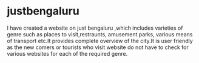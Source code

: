 # justbengaluru
I have created a website on just  bengaluru ,which includes  varieties of genre such as places to visit,restraunts, amusement parks, 
various means of transport etc.It provides complete overview of the city.It is user friendly as the new comers or tourists who visit
website do not have to check for various websites for each of the required genre.
